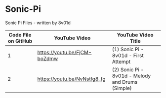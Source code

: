 # Sonic-Pi
Sonic Pi Files - written by 8v01d

| Code File on GitHub | YouTube Video | YouTube Video Title |
| ------------- | ------------- | ------------- |
| 1 | https://youtu.be/FjCM-boZdmw | (1) Sonic Pi - 8v01d - First Attempt |
|2 | https://youtu.be/NvNstfg8_fg | (2) Sonic Pi - 8v01d - Melody and Drums (Simple) |
